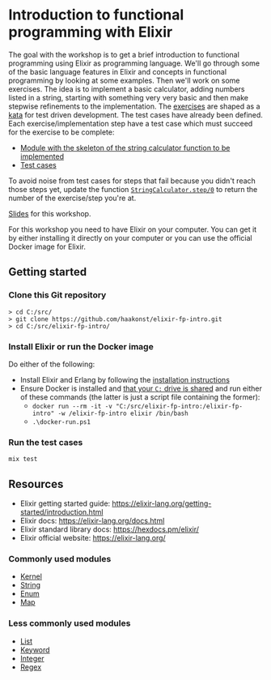 # Introduction to functional programming with Elixir

The goal with the workshop is to get a brief introduction to functional programming using Elixir as programming language. We'll go through some of the basic language features in Elixir and concepts in functional programming by looking at some examples. Then we'll work on some exercises. The idea is to implement a basic calculator, adding numbers listed in a string, starting with something very very basic and then make stepwise refinements to the implementation. The [exercises](https://osherove.com/tdd-kata-1/) are shaped as a [kata](https://en.wikipedia.org/wiki/Kata_(programming)) for test driven development. The test cases have already been defined. Each exercise/implementation step have a test case which must succeed for the exercise to be complete:

* [Module with the skeleton of the string calculator function to be implemented](lib/string_calculator.ex)
* [Test cases](test/string_calculator_test.exs)

To avoid noise from test cases for steps that fail because you didn't reach those steps yet, update the function [`StringCalculator.step/0`](lib/string_calculator.ex#L2) to return the number of the exercise/step you're at.

[Slides](https://haakonst.github.io/elixir-fp-intro/presentation.html) for this workshop.

For this workshop you need to have Elixir on your computer. You can get it by either installing it directly on your computer or you can use the official Docker image for Elixir.

## Getting started

### Clone this Git repository

```
> cd C:/src/
> git clone https://github.com/haakonst/elixir-fp-intro.git
> cd C:/src/elixir-fp-intro/
```

### Install Elixir or run the Docker image

Do either of the following:
* Install Elixir and Erlang by following the [installation instructions](https://elixir-lang.org/install.html)
* Ensure Docker is installed and [that your `C:` drive is shared](https://github.com/haakonst/elixir-todo-workshop#config) and run either of these commands (the latter is just a script file containing the former):
  - `docker run --rm -it -v "C:/src/elixir-fp-intro:/elixir-fp-intro" -w /elixir-fp-intro elixir /bin/bash`
  - `.\docker-run.ps1`

### Run the test cases

```
mix test
```

## Resources

* Elixir getting started guide: https://elixir-lang.org/getting-started/introduction.html
* Elixir docs: https://elixir-lang.org/docs.html
* Elixir standard library docs: https://hexdocs.pm/elixir/
* Elixir official website: https://elixir-lang.org/

### Commonly used modules
* [Kernel](https://hexdocs.pm/elixir/Kernel.html)
* [String](https://hexdocs.pm/elixir/String.html)
* [Enum](https://hexdocs.pm/elixir/Enum.html)
* [Map](https://hexdocs.pm/elixir/Map.html)

### Less commonly used modules
* [List](https://hexdocs.pm/elixir/List.html)
* [Keyword](https://hexdocs.pm/elixir/Keyword.html)
* [Integer](https://hexdocs.pm/elixir/Integer.html)
* [Regex](https://hexdocs.pm/elixir/Regex.html)
